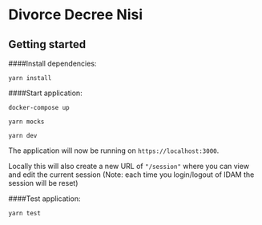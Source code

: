 # Divorce Decree Nisi

## Getting started

####Install dependencies:

`yarn install`

####Start application:

`docker-compose up`

`yarn mocks`

`yarn dev`

The application will now be running on ```https://localhost:3000```.

Locally this will also create a new URL of ```"/session"``` where you can view and edit the current session
(Note: each time you login/logout of IDAM the session will be reset)

####Test application:

`yarn test`
